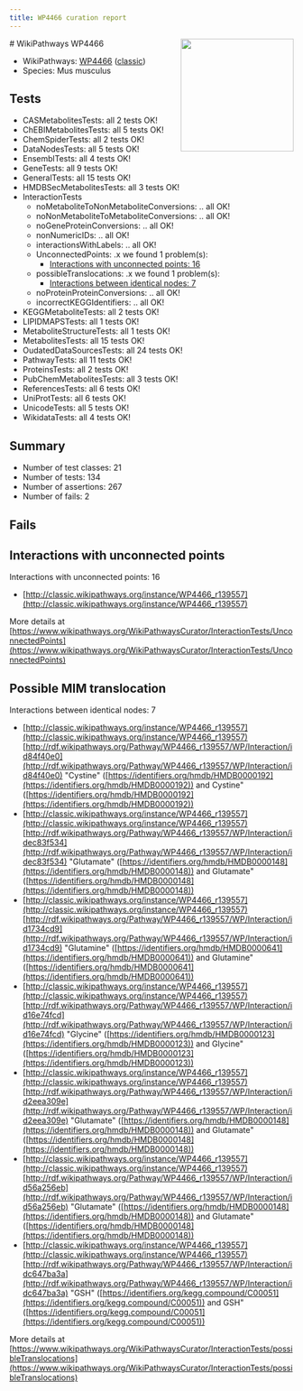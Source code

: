 ```yaml
---
title: WP4466 curation report
---
```


<img style="float: right; width: 200px" src="https://upload.wikimedia.org/wikipedia/commons/thumb/8/83/Wplogo_with_text_500.png/640px-Wplogo_with_text_500.png" />
# WikiPathways WP4466

* WikiPathways: [WP4466](https://wikipathways.org/pathways/WP4466) ([classic](https://classic.wikipathways.org/instance/WP4466))
* Species: Mus musculus
## Tests
* CASMetabolitesTests: all 2 tests OK!
* ChEBIMetabolitesTests: all 5 tests OK!
* ChemSpiderTests: all 2 tests OK!
* DataNodesTests: all 5 tests OK!
* EnsemblTests: all 4 tests OK!
* GeneTests: all 9 tests OK!
* GeneralTests: all 15 tests OK!
* HMDBSecMetabolitesTests: all 3 tests OK!
* InteractionTests
    * noMetaboliteToNonMetaboliteConversions: .. all OK!
    * noNonMetaboliteToMetaboliteConversions: .. all OK!
    * noGeneProteinConversions: .. all OK!
    * nonNumericIDs: .. all OK!
    * interactionsWithLabels: .. all OK!
    * UnconnectedPoints: .x we found 1 problem(s):
        * [Interactions with unconnected points: 16](#7f1d407d)
    * possibleTranslocations: .x we found 1 problem(s):
        * [Interactions between identical nodes: 7](#1c11820c)
    * noProteinProteinConversions: .. all OK!
    * incorrectKEGGIdentifiers: .. all OK!
* KEGGMetaboliteTests: all 2 tests OK!
* LIPIDMAPSTests: all 1 tests OK!
* MetaboliteStructureTests: all 1 tests OK!
* MetabolitesTests: all 15 tests OK!
* OudatedDataSourcesTests: all 24 tests OK!
* PathwayTests: all 11 tests OK!
* ProteinsTests: all 2 tests OK!
* PubChemMetabolitesTests: all 3 tests OK!
* ReferencesTests: all 6 tests OK!
* UniProtTests: all 6 tests OK!
* UnicodeTests: all 5 tests OK!
* WikidataTests: all 4 tests OK!


## Summary

* Number of test classes: 21
* Number of tests: 134
* Number of assertions: 267
* Number of fails: 2

## Fails

<a name="7f1d407d" />

## Interactions with unconnected points

Interactions with unconnected points: 16

* [http://classic.wikipathways.org/instance/WP4466_r139557](http://classic.wikipathways.org/instance/WP4466_r139557)


More details at [https://www.wikipathways.org/WikiPathwaysCurator/InteractionTests/UnconnectedPoints](https://www.wikipathways.org/WikiPathwaysCurator/InteractionTests/UnconnectedPoints)

<a name="1c11820c" />

## Possible MIM translocation

Interactions between identical nodes: 7

* [http://classic.wikipathways.org/instance/WP4466_r139557](http://classic.wikipathways.org/instance/WP4466_r139557) [http://rdf.wikipathways.org/Pathway/WP4466_r139557/WP/Interaction/id84f40e0](http://rdf.wikipathways.org/Pathway/WP4466_r139557/WP/Interaction/id84f40e0) "Cystine" ([https://identifiers.org/hmdb/HMDB0000192](https://identifiers.org/hmdb/HMDB0000192)) and 
Cystine" ([https://identifiers.org/hmdb/HMDB0000192](https://identifiers.org/hmdb/HMDB0000192))
* [http://classic.wikipathways.org/instance/WP4466_r139557](http://classic.wikipathways.org/instance/WP4466_r139557) [http://rdf.wikipathways.org/Pathway/WP4466_r139557/WP/Interaction/idec83f534](http://rdf.wikipathways.org/Pathway/WP4466_r139557/WP/Interaction/idec83f534) "Glutamate" ([https://identifiers.org/hmdb/HMDB0000148](https://identifiers.org/hmdb/HMDB0000148)) and 
Glutamate" ([https://identifiers.org/hmdb/HMDB0000148](https://identifiers.org/hmdb/HMDB0000148))
* [http://classic.wikipathways.org/instance/WP4466_r139557](http://classic.wikipathways.org/instance/WP4466_r139557) [http://rdf.wikipathways.org/Pathway/WP4466_r139557/WP/Interaction/id1734cd9](http://rdf.wikipathways.org/Pathway/WP4466_r139557/WP/Interaction/id1734cd9) "Glutamine" ([https://identifiers.org/hmdb/HMDB0000641](https://identifiers.org/hmdb/HMDB0000641)) and 
Glutamine" ([https://identifiers.org/hmdb/HMDB0000641](https://identifiers.org/hmdb/HMDB0000641))
* [http://classic.wikipathways.org/instance/WP4466_r139557](http://classic.wikipathways.org/instance/WP4466_r139557) [http://rdf.wikipathways.org/Pathway/WP4466_r139557/WP/Interaction/id16e74fcd](http://rdf.wikipathways.org/Pathway/WP4466_r139557/WP/Interaction/id16e74fcd) "Glycine" ([https://identifiers.org/hmdb/HMDB0000123](https://identifiers.org/hmdb/HMDB0000123)) and 
Glycine" ([https://identifiers.org/hmdb/HMDB0000123](https://identifiers.org/hmdb/HMDB0000123))
* [http://classic.wikipathways.org/instance/WP4466_r139557](http://classic.wikipathways.org/instance/WP4466_r139557) [http://rdf.wikipathways.org/Pathway/WP4466_r139557/WP/Interaction/id2eea309e](http://rdf.wikipathways.org/Pathway/WP4466_r139557/WP/Interaction/id2eea309e) "Glutamate" ([https://identifiers.org/hmdb/HMDB0000148](https://identifiers.org/hmdb/HMDB0000148)) and 
Glutamate" ([https://identifiers.org/hmdb/HMDB0000148](https://identifiers.org/hmdb/HMDB0000148))
* [http://classic.wikipathways.org/instance/WP4466_r139557](http://classic.wikipathways.org/instance/WP4466_r139557) [http://rdf.wikipathways.org/Pathway/WP4466_r139557/WP/Interaction/id56a256eb](http://rdf.wikipathways.org/Pathway/WP4466_r139557/WP/Interaction/id56a256eb) "Glutamate" ([https://identifiers.org/hmdb/HMDB0000148](https://identifiers.org/hmdb/HMDB0000148)) and 
Glutamate" ([https://identifiers.org/hmdb/HMDB0000148](https://identifiers.org/hmdb/HMDB0000148))
* [http://classic.wikipathways.org/instance/WP4466_r139557](http://classic.wikipathways.org/instance/WP4466_r139557) [http://rdf.wikipathways.org/Pathway/WP4466_r139557/WP/Interaction/idc647ba3a](http://rdf.wikipathways.org/Pathway/WP4466_r139557/WP/Interaction/idc647ba3a) "GSH" ([https://identifiers.org/kegg.compound/C00051](https://identifiers.org/kegg.compound/C00051)) and 
GSH" ([https://identifiers.org/kegg.compound/C00051](https://identifiers.org/kegg.compound/C00051))


More details at [https://www.wikipathways.org/WikiPathwaysCurator/InteractionTests/possibleTranslocations](https://www.wikipathways.org/WikiPathwaysCurator/InteractionTests/possibleTranslocations)

